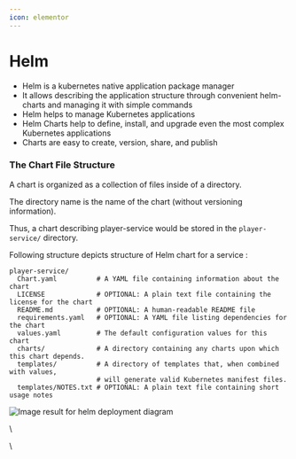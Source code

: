 ```yaml
---
icon: elementor
---
```


# Helm

* Helm is a kubernetes native application package manager
* It allows describing the application structure through convenient helm-charts and managing it with simple commands
* Helm helps to manage Kubernetes applications
* Helm Charts help to define, install, and upgrade even the most complex Kubernetes applications
* Charts are easy to create, version, share, and publish&#x20;

### The Chart File Structure <a href="#helm-thechartfilestructure" id="helm-thechartfilestructure"></a>

A chart is organized as a collection of files inside of a directory.

The directory name is the name of the chart (without versioning information).

Thus, a chart describing player-service would be stored in the `player-service/` directory.

Following structure depicts structure of Helm chart for a service :

```
player-service/
  Chart.yaml          # A YAML file containing information about the chart
  LICENSE             # OPTIONAL: A plain text file containing the license for the chart
  README.md           # OPTIONAL: A human-readable README file
  requirements.yaml   # OPTIONAL: A YAML file listing dependencies for the chart
  values.yaml         # The default configuration values for this chart
  charts/             # A directory containing any charts upon which this chart depends.
  templates/          # A directory of templates that, when combined with values,
                      # will generate valid Kubernetes manifest files.
  templates/NOTES.txt # OPTIONAL: A plain text file containing short usage notes
```

![Image result for helm deployment diagram](https://www.padok.fr/hubfs/Images/Blog/kubernetes-helm-cluster.webp)

\


\
